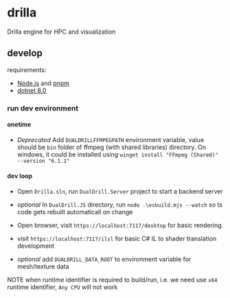 # drilla

Drilla engine for HPC and visualization

## develop

requirements:

- [Node.js](https://nodejs.org/en) and [pnpm](https://pnpm.io/)
- [dotnet 8.0](https://dotnet.microsoft.com/en-us/download)


### run dev environment

#### onetime

* *Deprecated* Add `DUALDRILLFFMPEGPATH` environment variable, value should be `bin` folder of ffmpeg (with shared libraries) directory.
  On windows, it could be installed using `winget install "FFmpeg (Shared)" --version "6.1.1"`

#### dev loop

* Open `Drilla.sln`, run `DualDrill.Server` project to start a backend server

* _optional_ In `DualDrill.JS` directory, run `node .\esbuild.mjs --watch` so ts code gets rebuilt automaticall on change

* Open browser, visit `https://localhost:7117/desktop` for basic rendering. 

* visit `https://localhost:7117/ilsl` for basic C# IL to shader translation development

* _optional_ add `DUALDRILL_DATA_ROOT` to environment variable for mesh/texture data

NOTE when runtime identifier is required to build/run, i.e. we need use `x64` runtime identifier, `Any CPU` will not work
